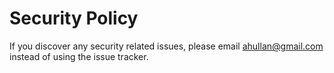# Security Policy

If you discover any security related issues, please email ahullan@gmail.com instead of using the issue tracker.
